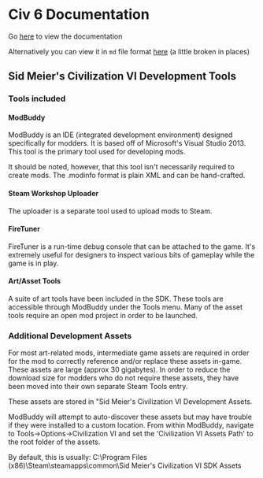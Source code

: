 # Civ 6 Documentation
Go [here](https://htmlpreview.github.io/?https://github.com/wildweegee101/Civ-6-Documentation/blob/main/Civ6Docs.html) to view the documentation

Alternatively you can view it in `md` file format [here](https://github.com/wildweegee101/Civ-6-Documentation/blob/main/Civ6Docs.md) (a little broken in places)
## Sid Meier's Civilization VI Development Tools

### Tools included
#### ModBuddy
ModBuddy is an IDE (integrated development environment) designed specifically for modders.  It is based off of Microsoft's Visual Studio 2013.  This tool is the primary tool used for developing mods.

It should be noted, however, that  this tool isn't necessarily required to create mods.  The .modinfo format is plain XML and can be hand-crafted.

#### Steam Workshop Uploader
The uploader is a separate tool used to upload mods to Steam.

#### FireTuner
FireTuner is a run-time debug console that can be attached to the game.  It's extremely useful for designers to inspect various bits of gameplay while the game is in play.

#### Art/Asset Tools
A suite of art tools have been included in the SDK.  These tools are accessible through ModBuddy under the Tools menu.  Many of the asset tools require an open mod project in order to be launched.

### Additional Development Assets
For most art-related mods, intermediate game assets are required in order for the mod to correctly reference and/or replace these assets in-game.  These assets are large (approx 30 gigabytes).  In order to reduce the download size for modders who do not require these assets, they have been moved into their own separate Steam Tools entry.

These assets are stored in "Sid Meier's Civilization VI Development Assets.

ModBuddy will attempt to auto-discover these assets but may have trouble if they were installed to a custom location.  From within ModBuddy, navigate to Tools->Options->Civilization VI and set the 'Civilization VI Assets Path' to the root folder of the assets.

By default, this is usually:
C:\Program Files (x86)\Steam\steamapps\common\Sid Meier's Civilization VI SDK Assets


